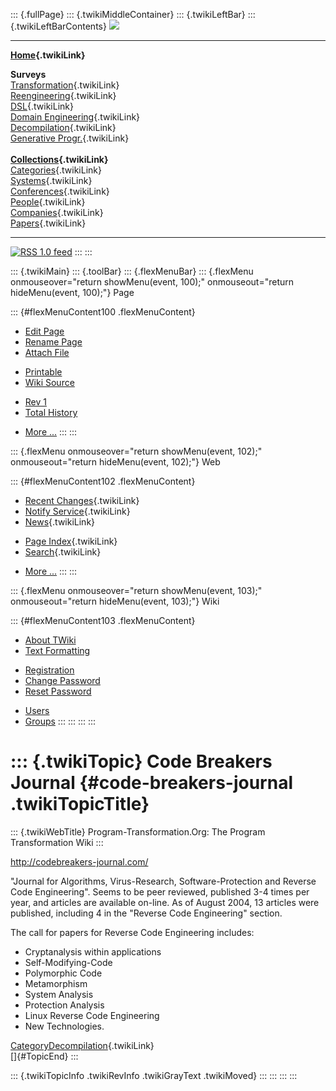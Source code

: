 ::: {.fullPage}
::: {.twikiMiddleContainer}
::: {.twikiLeftBar}
::: {.twikiLeftBarContents}
![](../pub/transformation.gif)

------------------------------------------------------------------------

**[Home](WebHome){.twikiLink}**

**Surveys**\
[Transformation](ProgramTransformation){.twikiLink}\
[Reengineering](ReengineeringWiki){.twikiLink}\
[DSL](DomainSpecificLanguages){.twikiLink}\
[Domain Engineering](DomainEngineering){.twikiLink}\
[Decompilation](DeCompilation){.twikiLink}\
[Generative Progr.](GenerativeProgrammingWiki){.twikiLink}\
\
**[Collections](CategoryCollection){.twikiLink}**\
[Categories](CategoryCategory){.twikiLink}\
[Systems](TransformationSystems){.twikiLink}\
[Conferences](TransformationConferences){.twikiLink}\
[People](TransformationPeople){.twikiLink}\
[Companies](TransformationCompanies){.twikiLink}\
[Papers](CategoryPaper){.twikiLink}

------------------------------------------------------------------------

[![](../pub/rss.gif "RSS 1.0 feed")](WebRss@skin=rss)
:::
:::

::: {.twikiMain}
::: {.toolBar}
::: {.flexMenuBar}
::: {.flexMenu onmouseover="return showMenu(event, 100);" onmouseout="return hideMenu(event, 100);"}
Page

::: {#flexMenuContent100 .flexMenuContent}
-   [Edit
    Page](http://www.program-transformation.org/edit/Transform/CodeBreakersJournal?t=1536826441)
-   [Rename
    Page](http://www.program-transformation.org/rename/Transform/CodeBreakersJournal)
-   [Attach
    File](http://www.program-transformation.org/attach/Transform/CodeBreakersJournal)

<!-- -->

-   [Printable](http://www.program-transformation.org/view/Transform/CodeBreakersJournal?skin=print.pattern)
-   [Wiki
    Source](http://www.program-transformation.org/view/Transform/CodeBreakersJournal?skin=text&raw=on&contenttype=text/plain)

<!-- -->

-   [Rev
    1](http://www.program-transformation.org/view/Transform/CodeBreakersJournal?rev=1.1)
-   [Total
    History](http://www.program-transformation.org/rdiff/Transform/CodeBreakersJournal)

<!-- -->

-   [More
    \...](http://www.program-transformation.org/oops/Transform/CodeBreakersJournal?template=oopsmore&param1=1.1&param2=1.1)
:::
:::

::: {.flexMenu onmouseover="return showMenu(event, 102);" onmouseout="return hideMenu(event, 102);"}
Web

::: {#flexMenuContent102 .flexMenuContent}
-   [Recent Changes](WebChanges){.twikiLink}
-   [Notify Service](WebNotify){.twikiLink}
-   [News](WebNews){.twikiLink}

<!-- -->

-   [Page Index](WebIndex){.twikiLink}
-   [Search](WebSearch){.twikiLink}

<!-- -->

-   [More
    \...](http://www.program-transformation.org/oops/Transform/CodeBreakersJournal?template=oopsmore&param1=1.1&param2=1.1)
:::
:::

::: {.flexMenu onmouseover="return showMenu(event, 103);" onmouseout="return hideMenu(event, 103);"}
Wiki

::: {#flexMenuContent103 .flexMenuContent}
-   [About
    TWiki](http://www.program-transformation.org/view/TWiki/WebHome)
-   [Text
    Formatting](http://www.program-transformation.org/view/TWiki/TextFormattingRules)

<!-- -->

-   [Registration](http://www.program-transformation.org/view/TWiki/TWikiRegistration)
-   [Change
    Password](http://www.program-transformation.org/view/TWiki/ChangePassword)
-   [Reset
    Password](http://www.program-transformation.org/view/TWiki/ResetPassword)

<!-- -->

-   [Users](http://www.program-transformation.org/view/Main/TWikiUsers)
-   [Groups](http://www.program-transformation.org/view/Main/TWikiGroups)
:::
:::
:::
:::

::: {.twikiTopic}
Code Breakers Journal {#code-breakers-journal .twikiTopicTitle}
=====================

::: {.twikiWebTitle}
Program-Transformation.Org: The Program Transformation Wiki
:::

<http://codebreakers-journal.com/>

\"Journal for Algorithms, Virus-Research, Software-Protection and
Reverse Code Engineering\". Seems to be peer reviewed, published 3-4
times per year, and articles are available on-line. As of August 2004,
13 articles were published, including 4 in the \"Reverse Code
Engineering\" section.

The call for papers for Reverse Code Engineering includes:

-   Cryptanalysis within applications
-   Self-Modifying-Code
-   Polymorphic Code
-   Metamorphism
-   System Analysis
-   Protection Analysis
-   Linux Reverse Code Engineering
-   New Technologies.

[CategoryDecompilation](CategoryDecompilation){.twikiLink}\
[]{#TopicEnd}
:::

::: {.twikiTopicInfo .twikiRevInfo .twikiGrayText .twikiMoved}
:::
:::
:::
:::
